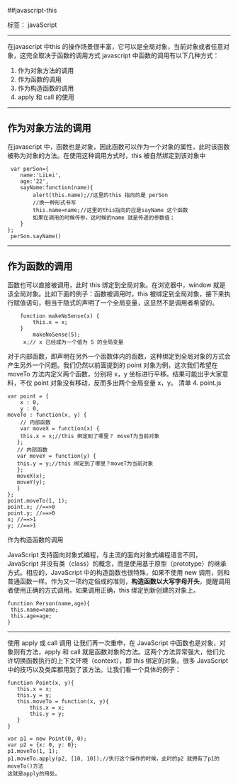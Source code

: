 ﻿##javascript-this

标签： javaScript



----
在javascript 中this 的操作场景很丰富，它可以是全局对象，当前对象或者任意对象，这完全取决于函数的调用方式
javascript 中函数的调用有以下几种方式：
 1. 作为对象方法的调用
 2. 作为函数的调用
 3. 作为构造函数的调用
 4. apply 和 call 的使用
 
------------------------
作为对象方法的调用
------------------------
在javascript 中，函数也是对象，因此函数可以作为一个对象的属性，此时该函数被称为对象的方法。在使用这种调用方式时，this 被自然绑定到该对象中


     var perSon={
        name:'LiLei',
        age:'22',
        sayName:function(name){
            alert(this.name);//这里的this 指向的是 perSon
            //换一种形式书写 
            this.name=name;//这里的this指向的应是sayName 这个函数 
            如果在调用的时候传参，这时候的name 就是传递的参数值；
        }
    };
     perSon.sayName()
     
     
     
     
     
------------------------
作为函数的调用
------------------------
函数也可以直接被调用，此时 this 绑定到全局对象。在浏览器中，window 就是该全局对象。比如下面的例子：函数被调用时，this 被绑定到全局对象，接下来执行赋值语句，相当于隐式的声明了一个全局变量，这显然不是调用者希望的。

        function makeNoSense(x) { 
            this.x = x; 
        } 
            makeNoSense(5); 
         x;// x 已经成为一个值为 5 的全局变量

对于内部函数，即声明在另外一个函数体内的函数，这种绑定到全局对象的方式会产生另外一个问题。我们仍然以前面提到的 point 对象为例，这次我们希望在 moveTo 方法内定义两个函数，分别将 x，y 坐标进行平移。结果可能出乎大家意料，不仅 point 对象没有移动，反而多出两个全局变量 x，y。
清单 4. point.js

    var point = { 
        x : 0, 
        y : 0, 
    moveTo : function(x, y) { 
        // 内部函数
        var moveX = function(x) { 
        this.x = x;//this 绑定到了哪里？ moveT为当前对象
       }; 
       // 内部函数
       var moveY = function(y) { 
       this.y = y;//this 绑定到了哪里？moveT为当前对象
       }; 
       moveX(x); 
       moveY(y); 
       } 
    }; 
    point.moveTo(1, 1); 
    point.x; //==>0 
    point.y; //==>0 
    x; //==>1 
    y; //==>1
    
作为构造函数的调用

JavaScript 支持面向对象式编程，与主流的面向对象式编程语言不同，JavaScript 并没有类（class）的概念，而是使用基于原型（prototype）的继承方式。相应的，JavaScript 中的构造函数也很特殊，如果不使用 new 调用，则和普通函数一样。作为又一项约定俗成的准则，**构造函数以大写字母开头**，提醒调用者使用正确的方式调用。如果调用正确，this 绑定到新创建的对象上。

    function Person(name,age){
     this.name=name;
     this.age=age;
    }


-----

使用 apply 或 call 调用
让我们再一次重申，在 JavaScript 中函数也是对象，对象则有方法，apply 和 call 就是函数对象的方法。这两个方法异常强大，他们允许切换函数执行的上下文环境（context），即 this 绑定的对象。很多 JavaScript 中的技巧以及类库都用到了该方法。让我们看一个具体的例子：

    function Point(x, y){ 
       this.x = x; 
       this.y = y; 
       this.moveTo = function(x, y){ 
           this.x = x; 
           this.y = y; 
       } 
    } 
     
    var p1 = new Point(0, 0); 
    var p2 = {x: 0, y: 0}; 
    p1.moveTo(1, 1); 
    p1.moveTo.apply(p2, [10, 10]);//执行这个操作的时候，此时的p2 就拥有了p1的moveTo()方法
    这就是apply的用处。

 


